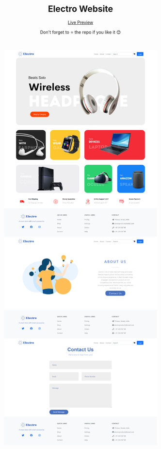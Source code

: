 <div align="center">
<h1> Electro Website </h1>

[Live Preview](https://nirmalvg.github.io/Electro-website)

Don't forget to :star: the repo if you like it :blush:

<br>

![img 1](public/images/img1.png)
![img 2](public/images/img2.png)
![img 3](public/images/img3.png)
 
</div>
